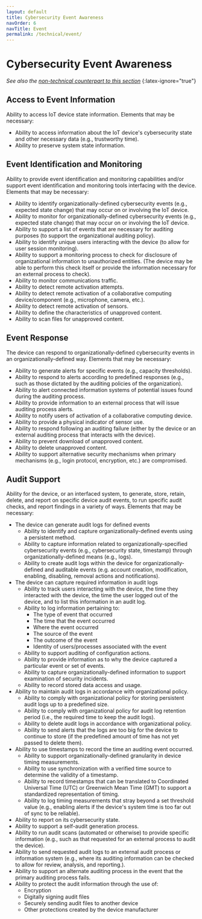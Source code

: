 ```yaml
---
layout: default
title: Cybersecurity Event Awareness
navOrder: 6
navTitle: Event
permalink: /technical/event/
---
```


# Cybersecurity Event Awareness

_See also the [non-technical counterpart to this section](../_Nontechnical/event.md)_
{:latex-ignore="true"}

## Access to Event Information

Ability to access IoT device state information. Elements that may be necessary:

- Ability to access information about the IoT device&#39;s cybersecurity state and other necessary data (e.g., trustworthy time).
- Ability to preserve system state information.

## Event Identification and Monitoring

Ability to provide event identification and monitoring capabilities and/or support event identification and monitoring tools interfacing with the device. Elements that may be necessary:

- Ability to identify organizationally-defined cybersecurity events (e.g., expected state change) that may occur on or involving the IoT device.
- Ability to monitor for organizationally-defined cybersecurity events (e.g., expected state change) that may occur on or involving the IoT device.
- Ability to support a list of events that are necessary for auditing purposes (to support the organizational auditing policy).
- Ability to identify unique users interacting with the device (to allow for user session monitoring).
- Ability to support a monitoring process to check for disclosure of organizational information to unauthorized entities. (The device may be able to perform this check itself or provide the information necessary for an external process to check).
- Ability to monitor communications traffic.
- Ability to detect remote activation attempts.
- Ability to detect remote activation of a collaborative computing device/component (e.g., microphone, camera, etc.).
- Ability to detect remote activation of sensors.
- Ability to define the characteristics of unapproved content.
- Ability to scan files for unapproved content.

## Event Response

The device can respond to organizationally-defined cybersecurity events in an organizationally-defined way. Elements that may be necessary:

  - Ability to generate alerts for specific events (e.g., capacity thresholds).
  - Ability to respond to alerts according to predefined responses (e.g., such as those dictated by the auditing policies of the organization).
  - Ability to alert connected information systems of potential issues found during the auditing process.
  - Ability to provide information to an external process that will issue auditing process alerts.
  - Ability to notify users of activation of a collaborative computing device.
  - Ability to provide a physical indicator of sensor use.
  - Ability to respond following an auditing failure (either by the device or an external auditing process that interacts with the device).
  - Ability to prevent download of unapproved content.
  - Ability to delete unapproved content.
  - Ability to support alternative security mechanisms when primary mechanisms (e.g., login protocol, encryption, etc.) are compromised.

## Audit Support

Ability for the device, or an interfaced system, to generate, store, retain, delete, and report on specific device audit events, to run specific audit checks, and report findings in a variety of ways. Elements that may be necessary:

- The device can generate audit logs for defined events
  - Ability to identify and capture organizationally-defined events using a persistent method.
  - Ability to capture information related to organizationally-specified cybersecurity events (e.g., cybersecurity state, timestamp) through organizationally-defined means (e.g., logs).
  - Ability to create audit logs within the device for organizationally-defined and auditable events (e.g. account creation, modification, enabling, disabling, removal actions and notifications).
- The device can capture required information in audit logs
  - Ability to track users interacting with the device, the time they interacted with the device, the time the user logged out of the device, and to list this information in an audit log.
   - Ability to log information pertaining to:
      - The type of event that occurred
      - The time that the event occurred
      - Where the event occurred
      - The source of the event
      - The outcome of the event
      - Identity of users/processes associated with the event
  - Ability to support auditing of configuration actions.
  - Ability to provide information as to why the device captured a particular event or set of events.
  - Ability to capture organizationally-defined information to support examination of security incidents.
  - Ability to record stored data access and usage.
- Ability to maintain audit logs in accordance with organizational policy.
  - Ability to comply with organizational policy for storing persistent audit logs up to a predefined size.
  - Ability to comply with organizational policy for audit log retention period (i.e., the required time to keep the audit logs).
  - Ability to delete audit logs in accordance with organizational policy.
  - Ability to send alerts that the logs are too big for the device to continue to store (if the predefined amount of time has not yet passed to delete them).
- Ability to use timestamps to record the time an auditing event occurred.
  - Ability to support organizationally-defined granularity in device timing measurements.
  - Ability to use synchronization with a verified time source to determine the validity of a timestamp.
  - Ability to record timestamps that can be translated to Coordinated Universal Time (UTC) or Greenwich Mean Time (GMT) to support a standardized representation of timing.
  - Ability to log timing measurements that stray beyond a set threshold value (e.g., enabling alerts if the device's system time is too far out of sync to be reliable).
- Ability to report on its cybersecurity state.
- Ability to support a self-audit generation process.
- Ability to run audit scans (automated or otherwise) to provide specific information (e.g., such as that requested for an external process to audit the device).
- Ability to send requested audit logs to an external audit process or information system (e.g., where its auditing information can be checked to allow for review, analysis, and reporting.).
- Ability to support an alternate auditing process in the event that the primary auditing process fails.
- Ability to protect the audit information through the use of:
  - Encryption
  - Digitally signing audit files
  - Securely sending audit files to another device
  - Other protections created by the device manufacturer
